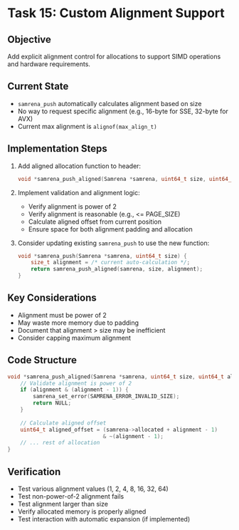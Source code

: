 # Task 15: Custom Alignment Support

## Objective
Add explicit alignment control for allocations to support SIMD operations and hardware requirements.

## Current State
- `samrena_push` automatically calculates alignment based on size
- No way to request specific alignment (e.g., 16-byte for SSE, 32-byte for AVX)
- Current max alignment is `alignof(max_align_t)`

## Implementation Steps
1. Add aligned allocation function to header:
   ```c
   void *samrena_push_aligned(Samrena *samrena, uint64_t size, uint64_t alignment);
   ```

2. Implement validation and alignment logic:
   - Verify alignment is power of 2
   - Verify alignment is reasonable (e.g., <= PAGE_SIZE)
   - Calculate aligned offset from current position
   - Ensure space for both alignment padding and allocation

3. Consider updating existing `samrena_push` to use the new function:
   ```c
   void *samrena_push(Samrena *samrena, uint64_t size) {
       size_t alignment = /* current auto-calculation */;
       return samrena_push_aligned(samrena, size, alignment);
   }
   ```

## Key Considerations
- Alignment must be power of 2
- May waste more memory due to padding
- Document that alignment > size may be inefficient
- Consider capping maximum alignment

## Code Structure
```c
void *samrena_push_aligned(Samrena *samrena, uint64_t size, uint64_t alignment) {
    // Validate alignment is power of 2
    if (alignment & (alignment - 1)) {
        samrena_set_error(SAMRENA_ERROR_INVALID_SIZE);
        return NULL;
    }
    
    // Calculate aligned offset
    uint64_t aligned_offset = (samrena->allocated + alignment - 1) 
                              & ~(alignment - 1);
    // ... rest of allocation
}
```

## Verification
- Test various alignment values (1, 2, 4, 8, 16, 32, 64)
- Test non-power-of-2 alignment fails
- Test alignment larger than size
- Verify allocated memory is properly aligned
- Test interaction with automatic expansion (if implemented)